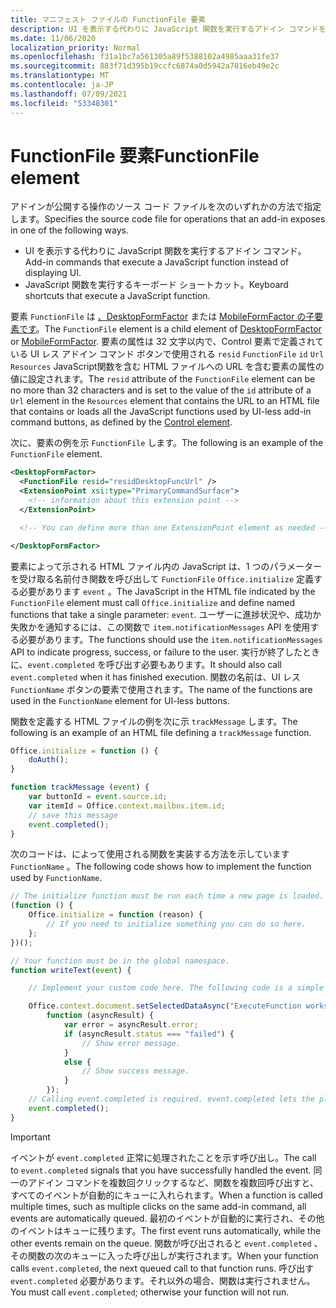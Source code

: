 ```yaml
---
title: マニフェスト ファイルの FunctionFile 要素
description: UI を表示する代わりに JavaScript 関数を実行するアドイン コマンドを介してアドインが公開する操作のソース コード ファイルを指定します。
ms.date: 11/06/2020
localization_priority: Normal
ms.openlocfilehash: f31a1bc7a561305a89f5388102a4985aaa31fe37
ms.sourcegitcommit: 883f71d395b19ccfc6874a0d5942a7016eb49e2c
ms.translationtype: MT
ms.contentlocale: ja-JP
ms.lasthandoff: 07/09/2021
ms.locfileid: "53348301"
---
```

# <a name="functionfile-element"></a><span data-ttu-id="e8811-103">FunctionFile 要素</span><span class="sxs-lookup"><span data-stu-id="e8811-103">FunctionFile element</span></span>

<span data-ttu-id="e8811-104">アドインが公開する操作のソース コード ファイルを次のいずれかの方法で指定します。</span><span class="sxs-lookup"><span data-stu-id="e8811-104">Specifies the source code file for operations that an add-in exposes in one of the following ways.</span></span>

* <span data-ttu-id="e8811-105">UI を表示する代わりに JavaScript 関数を実行するアドイン コマンド。</span><span class="sxs-lookup"><span data-stu-id="e8811-105">Add-in commands that execute a JavaScript function instead of displaying UI.</span></span>
* <span data-ttu-id="e8811-106">JavaScript 関数を実行するキーボード ショートカット。</span><span class="sxs-lookup"><span data-stu-id="e8811-106">Keyboard shortcuts that execute a JavaScript function.</span></span>

<span data-ttu-id="e8811-107">要素 `FunctionFile` は [、DesktopFormFactor](desktopformfactor.md) または [MobileFormFactor の子要素です](mobileformfactor.md)。</span><span class="sxs-lookup"><span data-stu-id="e8811-107">The `FunctionFile` element is a child element of [DesktopFormFactor](desktopformfactor.md) or [MobileFormFactor](mobileformfactor.md).</span></span> <span data-ttu-id="e8811-108">要素の属性は 32 文字以内で、Control 要素で定義されている UI レス アドイン コマンド ボタンで使用される `resid` `FunctionFile` `id` `Url` `Resources` JavaScript[](control.md)関数を含む HTML ファイルへの URL を含む要素の属性の値に設定されます。</span><span class="sxs-lookup"><span data-stu-id="e8811-108">The `resid` attribute of the `FunctionFile` element can be no more than 32 characters and is set to the value of the `id` attribute of a `Url` element in the `Resources` element that contains the URL to an HTML file that contains or loads all the JavaScript functions used by UI-less add-in command buttons, as defined by the [Control element](control.md).</span></span>

<span data-ttu-id="e8811-109">次に、要素の例を示 `FunctionFile` します。</span><span class="sxs-lookup"><span data-stu-id="e8811-109">The following is an example of the `FunctionFile` element.</span></span>

```XML
<DesktopFormFactor>
  <FunctionFile resid="residDesktopFuncUrl" />
  <ExtensionPoint xsi:type="PrimaryCommandSurface">
    <!-- information about this extension point -->
  </ExtensionPoint>

  <!-- You can define more than one ExtensionPoint element as needed -->

</DesktopFormFactor>
```

<span data-ttu-id="e8811-110">要素によって示される HTML ファイル内の JavaScript は、1 つのパラメーターを受け取る名前付き関数を呼び出して `FunctionFile` `Office.initialize` 定義する必要があります `event` 。</span><span class="sxs-lookup"><span data-stu-id="e8811-110">The JavaScript in the HTML file indicated by the `FunctionFile` element must call `Office.initialize` and define named functions that take a single parameter: `event`.</span></span> <span data-ttu-id="e8811-111">ユーザーに進捗状況や、成功か失敗かを通知するには、この関数で `item.notificationMessages` API を使用する必要があります。</span><span class="sxs-lookup"><span data-stu-id="e8811-111">The functions should use the `item.notificationMessages` API to indicate progress, success, or failure to the user.</span></span> <span data-ttu-id="e8811-112">実行が終了したときに、`event.completed` を呼び出す必要もあります。</span><span class="sxs-lookup"><span data-stu-id="e8811-112">It should also call `event.completed` when it has finished execution.</span></span> <span data-ttu-id="e8811-113">関数の名前は、UI レス `FunctionName` ボタンの要素で使用されます。</span><span class="sxs-lookup"><span data-stu-id="e8811-113">The name of the functions are used in the `FunctionName` element for UI-less buttons.</span></span>

<span data-ttu-id="e8811-114">関数を定義する HTML ファイルの例を次に示 `trackMessage` します。</span><span class="sxs-lookup"><span data-stu-id="e8811-114">The following is an example of an HTML file defining a `trackMessage` function.</span></span>

```js
Office.initialize = function () {
    doAuth();
}

function trackMessage (event) {
    var buttonId = event.source.id;    
    var itemId = Office.context.mailbox.item.id;
    // save this message
    event.completed();
}
```

<span data-ttu-id="e8811-115">次のコードは、によって使用される関数を実装する方法を示しています `FunctionName` 。</span><span class="sxs-lookup"><span data-stu-id="e8811-115">The following code shows how to implement the function used by `FunctionName`.</span></span>

```js
// The initialize function must be run each time a new page is loaded.
(function () {
    Office.initialize = function (reason) {
        // If you need to initialize something you can do so here.
    };
})();

// Your function must be in the global namespace.
function writeText(event) {

    // Implement your custom code here. The following code is a simple example.

    Office.context.document.setSelectedDataAsync("ExecuteFunction works. Button ID=" + event.source.id,
        function (asyncResult) {
            var error = asyncResult.error;
            if (asyncResult.status === "failed") {
                // Show error message.
            }
            else {
                // Show success message.
            }
        });
    // Calling event.completed is required. event.completed lets the platform know that processing has completed.
    event.completed();
}
```

> [!IMPORTANT]
> <span data-ttu-id="e8811-116">イベントが `event.completed` 正常に処理されたことを示す呼び出し。</span><span class="sxs-lookup"><span data-stu-id="e8811-116">The call to `event.completed` signals that you have successfully handled the event.</span></span> <span data-ttu-id="e8811-117">同一のアドイン コマンドを複数回クリックするなど、関数を複数回呼び出すと、すべてのイベントが自動的にキューに入れられます。</span><span class="sxs-lookup"><span data-stu-id="e8811-117">When a function is called multiple times, such as multiple clicks on the same add-in command, all events are automatically queued.</span></span> <span data-ttu-id="e8811-118">最初のイベントが自動的に実行され、その他のイベントはキューに残ります。</span><span class="sxs-lookup"><span data-stu-id="e8811-118">The first event runs automatically, while the other events remain on the queue.</span></span> <span data-ttu-id="e8811-119">関数が呼び出されると `event.completed` 、その関数の次のキューに入った呼び出しが実行されます。</span><span class="sxs-lookup"><span data-stu-id="e8811-119">When your function calls `event.completed`, the next queued call to that function runs.</span></span> <span data-ttu-id="e8811-120">呼び出す `event.completed` 必要があります。それ以外の場合、関数は実行されません。</span><span class="sxs-lookup"><span data-stu-id="e8811-120">You must call `event.completed`; otherwise your function will not run.</span></span>
